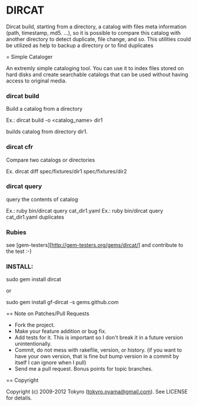 # DIRCAT

Dircat build, starting from a directory, a catalog with files meta information (path, timestamp, md5. ...), so it
is possible to compare this catalog with another directory to detect duplicate, file change, and so.
This utilities could be utilized as help to backup a directory or to find duplicates

= Simple Cataloger

An extremly simple cataloging tool. You can use it to index files stored on
hard disks and create searchable catalogs that can be used without having access to original media.

### dircat build

Build a catalog from a directory

Ex.: dircat build -o <catalog_name> dir1

builds catalog from directory dir1.

### dircat cfr

Compare two catalogs or directories

Ex. dircat diff spec/fixtures/dir1 spec/fixtures/dir2

### dircat query

query the contents of catalog

Ex.: ruby bin/dircat query cat_dir1.yaml
Ex.: ruby bin/dircat query cat_dir1.yaml duplicates

### Rubies

see [gem-testers][http://gem-testers.org/gems/dircat/]
and contribute to the test :-)

### INSTALL:

sudo gem install dircat

or

sudo gem install gf-dircat -s gems.github.com

== Note on Patches/Pull Requests

* Fork the project.
* Make your feature addition or bug fix.
* Add tests for it. This is important so I don't break it in a
  future version unintentionally.
* Commit, do not mess with rakefile, version, or history.
  (if you want to have your own version, that is fine but bump version in a commit by itself I can ignore when I pull)
* Send me a pull request. Bonus points for topic branches.

== Copyright

Copyright (c) 2009-2012 Tokyro (tokyro.oyama@gmail.com). See LICENSE for details.
